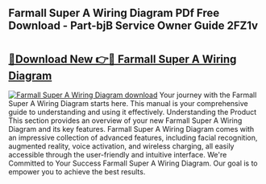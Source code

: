 ## Farmall Super A Wiring Diagram PDf Free Download - Part-bjB Service Owner Guide 2FZ1v

# <h2><a href="http://dfouiwv.blite.top/?on=Farmall+Super+A+Wiring+Diagram">🔗Download New 👉🔴 Farmall Super A Wiring Diagram</a></h2>

[![Farmall Super A Wiring Diagram download](https://i.imgur.com/lujVjoI.png)](http://dfouiwv.blite.top/?on=Farmall+Super+A+Wiring+Diagram)
Your journey with the Farmall Super A Wiring Diagram starts here. This manual is your comprehensive guide to understanding and using it effectively. Understanding the Product This section provides an overview of your new Farmall Super A Wiring Diagram and its key features. Farmall Super A Wiring Diagram comes with an impressive collection of advanced features, including facial recognition, augmented reality, voice activation, and wireless charging, all easily accessible through the user-friendly and intuitive interface. We're Committed to Your Success Farmall Super A Wiring Diagram. Our goal is to empower you to achieve the best results.
